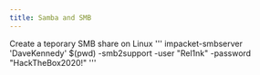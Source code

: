 ```yaml
---
title: Samba and SMB 
---
```


Create a teporary SMB share on Linux
'''
impacket-smbserver 'DaveKennedy' $(pwd) -smb2support -user "Rel1nk" -password "HackTheBox2020!"
'''